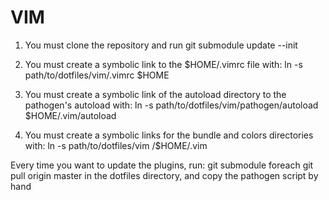 # VIM

1) You must clone the repository and run git submodule update --init

2) You must create a symbolic link to the $HOME/.vimrc file with:
ln -s path/to/dotfiles/vim/.vimrc $HOME

3) You must create a symbolic link of the autoload directory to the pathogen's autoload with:
ln -s path/to/dotfiles/vim/pathogen/autoload $HOME/.vim/autoload

4) You must create a symbolic links for the bundle and colors directories with:
ln -s path/to/dotfiles/vim /$HOME/.vim

Every time you want to update the plugins, run:
git submodule foreach git pull origin master
in the dotfiles directory, and copy the pathogen script by hand
